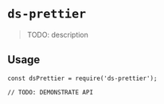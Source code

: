 # `ds-prettier`

> TODO: description

## Usage

```
const dsPrettier = require('ds-prettier');

// TODO: DEMONSTRATE API
```
